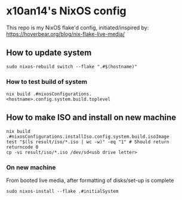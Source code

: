 # x10an14's NixOS config

This repo is my NixOS flake'd config, initiated/inspired by: https://hoverbear.org/blog/nix-flake-live-media/

## How to update system
```
sudo nixos-rebuild switch --flake ".#$(hostname)"
```
### How to test build of system
```
nix build .#nixosConfigurations.<hostname>.config.system.build.toplevel
```

## How to make ISO and install on new machine
```
nix build .#nixosConfigurations.installIso.config.system.build.isoImage
test "$(ls result/iso/*.iso | wc -w)" -eq "1" # Should return returncode 0
cp -vi result/iso/*.iso /dev/sd<usb drive letter>
```

### On new machine
From booted live media, after formatting of disks/set-up is complete
```
sudo nixos-install --flake .#initialSystem
```

